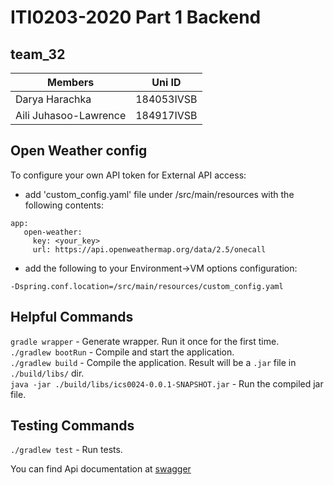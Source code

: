 # ITI0203-2020 Part 1 Backend

## team_32
| Members               | Uni ID     |
| --------------------- | ---------- |
| Darya Harachka        | 184053IVSB |
| Aili Juhasoo-Lawrence | 184917IVSB |

## Open Weather config
To configure your own API token for External API access:
- add 'custom_config.yaml' file under /src/main/resources with the following contents:

```
app:
   open-weather:
     key: <your_key>
     url: https://api.openweathermap.org/data/2.5/onecall
```
     
- add the following to your Environment->VM options configuration:

`-Dspring.conf.location=/src/main/resources/custom_config.yaml`

## Helpful Commands
`gradle wrapper` - Generate wrapper. Run it once for the first time.  
`./gradlew bootRun` - Compile and start the application.  
`./gradlew build` - Compile the application. Result will be a `.jar` file in `./build/libs/` dir.  
`java -jar ./build/libs/ics0024-0.0.1-SNAPSHOT.jar` - Run the compiled jar file.

## Testing Commands
`./gradlew test` - Run tests.

You can find Api documentation at [swagger](http://localhost:8080/swagger-ui/)

